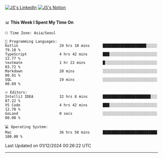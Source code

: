 
[![JS's LinkedIn](https://img.shields.io/badge/LinkedIn-blue?style=for-the-badge&logo=linkedin)](https://www.linkedin.com/in/jaeseung-lee-5a2a32139/) 
[![JS's Notion](https://img.shields.io/badge/Notion-black?style=for-the-badge&logo=notion)](https://bit.ly/ljswiki1) <br><br>
<!-- ![JS's GitHub stats](https://github-readme-stats-lemon-five.vercel.app/api?username=tkxkd0159&hide=contribs,prs,stars,issues&show_icons=true&theme=react&include_all_commits=true)   -->
<!-- ![Top Langs](https://github-readme-stats-lemon-five.vercel.app/api/top-langs/?username=tkxkd0159&layout=compact&hide=jupyter%20notebook,scss,html,css&langs_count=10)  -->


<!--START_SECTION:waka-->
📊 **This Week I Spent My Time On** 

```text
🕑︎ Time Zone: Asia/Seoul

💬 Programming Languages: 
Kotlin                   29 hrs 10 mins      ████████████████████░░░░░   79.18 % 
TypeScript               4 hrs 42 mins       ███░░░░░░░░░░░░░░░░░░░░░░   12.77 % 
textmate                 1 hr 22 mins        █░░░░░░░░░░░░░░░░░░░░░░░░   03.72 % 
Markdown                 20 mins             ░░░░░░░░░░░░░░░░░░░░░░░░░   00.91 % 
SQL                      19 mins             ░░░░░░░░░░░░░░░░░░░░░░░░░   00.89 % 

🔥 Editors: 
IntelliJ IDEA            32 hrs 8 mins       ██████████████████████░░░   87.22 % 
VS Code                  4 hrs 42 mins       ███░░░░░░░░░░░░░░░░░░░░░░   12.78 % 
GoLand                   0 secs              ░░░░░░░░░░░░░░░░░░░░░░░░░   00.00 % 

💻 Operating System: 
Mac                      36 hrs 50 mins      █████████████████████████   100.00 % 
```


 Last Updated on 01/12/2024 00:26:22 UTC
<!--END_SECTION:waka-->

---
<!---
<a href="https://github.com/tkxkd0159/books">
  <img align="center" src="https://github-readme-stats-lemon-five.vercel.app/api/pin/?username=tkxkd0159&repo=books&theme=react" />
</a>
-->

<!---
- 🔭 I’m currently working on ...
- 🌱 I’m currently learning blockchain and distributed network
- 👯 I’m looking to collaborate on ...
- 🤔 I’m looking for help with ...
- 💬 Ask me about ...
- 📫 How to reach me: ...
- 😄 Pronouns: ...
- ⚡ Fun fact: ...
-->
